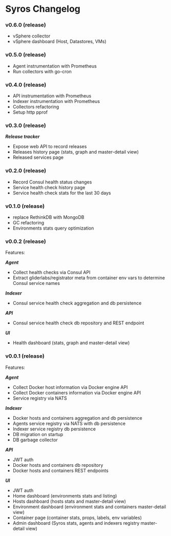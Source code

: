 # Syros Changelog

### v0.6.0 (release)

* vSphere collector
* vSphere dashboard (Host, Datastores, VMs)

### v0.5.0 (release)

* Agent instrumentation with Prometheus
* Run collectors with go-cron

### v0.4.0 (release)

* API instrumentation with Prometheus
* Indexer instrumentation with Prometheus
* Collectors refactoring
* Setup http pprof

### v0.3.0 (release)

***Release tracker***

* Expose web API to record releases
* Releases history page (stats, graph and master-detail view)
* Released services page

### v0.2.0 (release)

* Record Consul health status changes
* Service health check history page 
* Service health check stats for the last 30 days

### v0.1.0 (release)

* replace RethinkDB with MongoDB
* GC refactoring
* Environments stats query optimization

### v0.0.2 (release)

Features:

***Agent***

* Collect health checks via Consul API
* Extract gliderlabs/registrator meta from container env vars to determine Consul service names

***Indexer***

* Consul service health check aggregation and db persistence 

***API***

* Consul service health check db repository and REST endpoint

***UI***

* Health dashboard (stats, graph and master-detail view)

### v0.0.1 (release)

Features:

***Agent***

* Collect Docker host information via Docker engine API
* Collect Docker containers information via Docker engine API
* Service registry via NATS 

***Indexer***

* Docker hosts and containers aggregation and db persistence 
* Agents service registry via NATS with db persistence 
* Indexer service registry db persistence
* DB migration on startup 
* DB garbage collector

***API***

* JWT auth
* Docker hosts and containers db repository 
* Docker hosts and containers REST endpoints

***UI***

* JWT auth
* Home dashboard (environments stats and listing)
* Hosts dashboard (hosts stats and master-detail view)
* Environment dashboard (environment stats and containers master-detail view)
* Container page (container stats, props, labels, env variables)
* Admin dashboard (Syros stats, agents and indexers registry master-detail view)